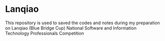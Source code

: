 # Lanqiao
This repository is used to saved the codes and notes during my preparation on Lanqiao (Blue Bridge Cup) National Software and Information Technology Professionals Competition
